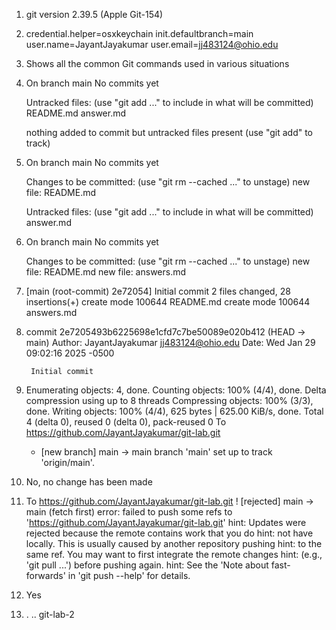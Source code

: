 1) git version 2.39.5 (Apple Git-154)
2) credential.helper=osxkeychain
    init.defaultbranch=main
    user.name=JayantJayakumar
    user.email=jj483124@ohio.edu
3) Shows all the common Git commands used in various situations
4) On branch main
    No commits yet

    Untracked files:
    (use "git add <file>..." to include in what will be committed)
        README.md
        answer.md

    nothing added to commit but untracked files present (use "git add" to track)
5) On branch main
    No commits yet

    Changes to be committed:
    (use "git rm --cached <file>..." to unstage)
        new file:   README.md

    Untracked files:
    (use "git add <file>..." to include in what will be committed)
        answer.md
6) On branch main
    No commits yet

    Changes to be committed:
    (use "git rm --cached <file>..." to unstage)
        new file:   README.md
        new file:   answers.md
7) [main (root-commit) 2e72054] Initial commit
    2 files changed, 28 insertions(+)
    create mode 100644 README.md
    create mode 100644 answers.md
8) commit 2e7205493b6225698e1cfd7c7be50089e020b412 (HEAD -> main)
    Author: JayantJayakumar <jj483124@ohio.edu>
    Date:   Wed Jan 29 09:02:16 2025 -0500

        Initial commit
9) Enumerating objects: 4, done.
    Counting objects: 100% (4/4), done.
    Delta compression using up to 8 threads
    Compressing objects: 100% (3/3), done.
    Writing objects: 100% (4/4), 625 bytes | 625.00 KiB/s, done.
    Total 4 (delta 0), reused 0 (delta 0), pack-reused 0
    To https://github.com/JayantJayakumar/git-lab.git
    * [new branch]      main -> main
    branch 'main' set up to track 'origin/main'.
10) No, no change has been made
11) To https://github.com/JayantJayakumar/git-lab.git
    ! [rejected]        main -> main (fetch first)
    error: failed to push some refs to 'https://github.com/JayantJayakumar/git-lab.git'
    hint: Updates were rejected because the remote contains work that you do
    hint: not have locally. This is usually caused by another repository pushing
    hint: to the same ref. You may want to first integrate the remote changes
    hint: (e.g., 'git pull ...') before pushing again.
    hint: See the 'Note about fast-forwards' in 'git push --help' for details.
12) Yes
13) .		..		git-lab-2
